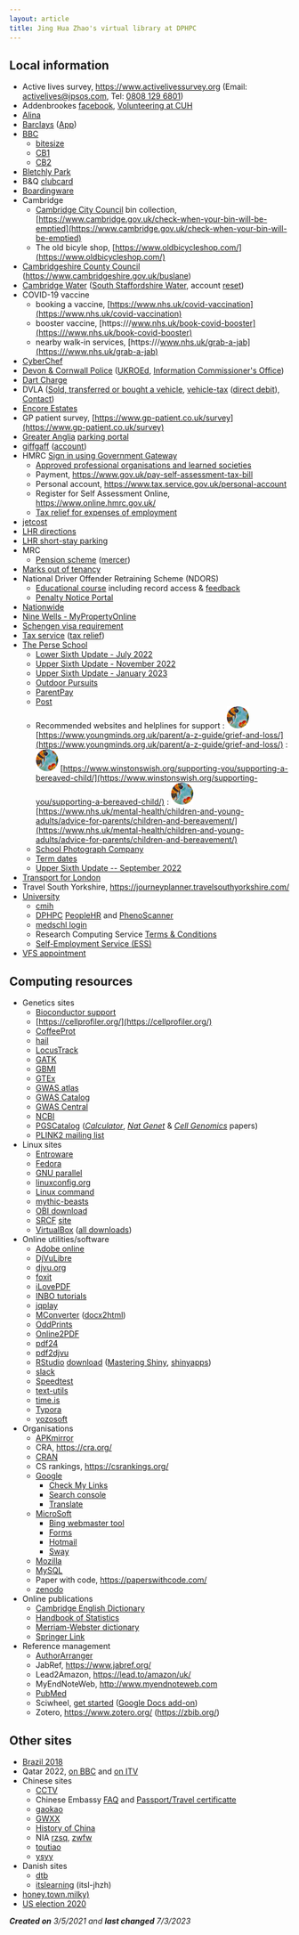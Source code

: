 ```yaml
---
layout: article
title: Jing Hua Zhao's virtual library at DPHPC
---
```


## Local information

- Active lives survey, <https://www.activelivessurvey.org> (Email: <a href = "mailto:activelives@ipsos.com">activelives@ipsos.com</a>, Tel: <a href="tel:+448081296801">0808 129 6801</a>)
- Addenbrookes [facebook](https://en-gb.facebook.com/CambridgeUniversityHospitals/), [Volunteering at CUH](https://twitter.com/cuh_volunteers?lang=en)
- [Alina](https://www.alina.co.uk/)
- [Barclays](https://www.barclays.co.uk/) ([App](https://www.barclays.co.uk/app))
- [BBC](https://www.bbc.co.uk/)
  * [bitesize](https://www.bbc.co.uk/bitesize)
  * [CB1](https://www.bbc.co.uk/weather/cb1)
  * [CB2](https://www.bbc.co.uk/weather/cb2)
- [Bletchly Park](https://bletchleypark.org.uk/)
- B&Q [clubcard](https://www.diy.com/customer/my_account/members)
- [Boardingware](https://www.boardingware.com/)
- Cambridge
  * [Cambridge City Council](https://www.cambridge.gov.uk/)  bin collection, [https://www.cambridge.gov.uk/check-when-your-bin-will-be-emptied](https://www.cambridge.gov.uk/check-when-your-bin-will-be-emptied)
  * The old bicyle shop, [https://www.oldbicycleshop.com/](https://www.oldbicycleshop.com/)
- [Cambridgeshire County Council](https://www.cambridgeshire.gov.uk/) (https://www.cambridgeshire.gov.uk/buslane)
- [Cambridge Water](https://www.cambridge-water.co.uk) ([South Staffordshire Water](https://www.south-staffs-water.co.uk/), account [reset](https://www.cambridge-water.co.uk/my-account/user/reset))
- COVID-19 vaccine
  * booking a vaccine, [https://www.nhs.uk/covid-vaccination](https://www.nhs.uk/covid-vaccination)
  * booster vaccine, [https:///www.nhs.uk/book-covid-booster](https:///www.nhs.uk/book-covid-booster)
  * nearby walk-in services, [https:///www.nhs.uk/grab-a-jab](https:///www.nhs.uk/grab-a-jab)
- [CyberChef](https://gchq.github.io/CyberChef/)
- [Devon & Cornwall Police](https://www.devon-cornwall.police.uk/) ([UKROEd](https://www.ukroed.org.uk/), [Information Commissioner's Office](https://ico.org.uk/))
- [Dart Charge](https://www.gov.uk/dart-charge)
- DVLA ([Sold, transferred or bought a vehicle](https://www.gov.uk/sold-bought-vehicle), [vehicle-tax](https://www.gov.uk/vehicle-tax) ([direct debit](https://www.gov.uk/vehicle-tax-direct-debit)), [Contact](https://www.gov.uk/contact-the-dvla))
- [Encore Estates](https://portal.encoreestates.co.uk/)
- GP patient survey, [https://www.gp-patient.co.uk/survey](https://www.gp-patient.co.uk/survey)
- [Greater Anglia](https://www.greateranglia.co.uk/) [parking portal](https://gaparking.co.uk/#home)
- [giffgaff](https://www.giffgaff.com/) ([account](https://www.giffgaff.com/auth/login?redirect=%2Fdashboard))
- HMRC [Sign in using Government Gateway](https://www.access.service.gov.uk/login/signin/creds)
  * [Approved professional organisations and learned societies](https://www.gov.uk/government/publications/professional-bodies-approved-for-tax-relief-list-3/approved-professional-organisations-and-learned-societies#r)
  * Payment, <https://www.gov.uk/pay-self-assessment-tax-bill>
  * Personal account, <https://www.tax.service.gov.uk/personal-account>
  * Register for Self Assessment Online, <https://www.online.hmrc.gov.uk/>
  * [Tax relief for expenses of employment](https://www.tax.service.gov.uk/digital-forms/form/tax-relief-for-expenses-of-employment/draft/guide)
- [jetcost](https://www.jetcost.co.uk/)
- [LHR directions](https://www.heathrow-airport-guide.co.uk/directions.html)
- [LHR short-stay parking](https://www.heathrow.com/transport-and-directions/heathrow-parking/heathrow-short-stay-parking)
- MRC
  * [Pension scheme](https://www.mrcps.co.uk/) ([mercer](https://contact.mercer.com/))
- [Marks out of tenancy](https://www.marksoutoftenancy.com/)
- National Driver Offender Retraining Scheme (NDORS)
  * [Educational course](https://offer.ndors.org.uk/) including record access & [feedback](https://www.smartsurvey.co.uk/s/NDORSCourseFeedback/)
  * [Penalty Notice Portal](https://penaltynotice.homeoffice.gov.uk/)
- [Nationwide](https://www.nationwide.co.uk/)
- [Nine Wells - MyPropertyOnline](https://portal.encoreestates.co.uk/)
- [Schengen visa requirement](https://www.schengenvisainfo.com/schengen-visa-application-requirements/)
- [Tax service](https://www.tax.service.gov.uk/personal-account) ([tax relief](https://www.gov.uk/tax-relief-for-employees))
- [The Perse School](https://www.perse.co.uk/)
  * [Lower Sixth Update - July 2022](https://sway.office.com/XAJNlr08iZTAMzlH?ref=Link)
  * [Upper Sixth Update - November 2022](https://sway.office.com/lbFVjH1zxmBvAjAi?ref=Link)
  * [Upper Sixth Update - January 2023](https://sway.office.com/bJ7AOPsD2TWegC6y?ref=Link)
  * [Outdoor Pursuits](https://twitter.com/PerseOutdoors)
  * [ParentPay](https://www.parentpay.com/)
  * [Post](https://perse.schoolpost.co.uk/login?ReturnUrl=%2f)
  * Recommended websites and helplines for support
    : [![](bees.svg)](https://www.youngminds.org.uk/parent/a-z-guide/grief-and-loss/) [https://www.youngminds.org.uk/parent/a-z-guide/grief-and-loss/](https://www.youngminds.org.uk/parent/a-z-guide/grief-and-loss/)
    : [![](bees.svg)](https://www.winstonswish.org/supporting-you/supporting-a-bereaved-child/) [https://www.winstonswish.org/supporting-you/supporting-a-bereaved-child/](https://www.winstonswish.org/supporting-you/supporting-a-bereaved-child/)
    : [![](bees.svg)](https://www.nhs.uk/mental-health/children-and-young-adults/advice-for-parents/children-and-bereavement/) [https://www.nhs.uk/mental-health/children-and-young-adults/advice-for-parents/children-and-bereavement/](https://www.nhs.uk/mental-health/children-and-young-adults/advice-for-parents/children-and-bereavement/)
  * [School Photograph Company](https://orders.schoolphotographs.co.uk/tspc/Home)
  * [Term dates](https://www.perse.co.uk/term-dates/)
  * [Upper Sixth Update -- September 2022](https://sway.office.com/PzZ1DD33p33nshGS?ref=Link)
- [Transport for London](https://reg.tflcc.co.uk/TFL.LRUC.AccountAuth/S1)
- Travel South Yorkshire, <https://journeyplanner.travelsouthyorkshire.com/>
- [University](https://www.cam.ac.uk/)
   * [cmih](https://www.cmih.maths.cam.ac.uk/)
   * [DPHPC](https://www.phpc.cam.ac.uk/) [PeopleHR](https://dphpc.peoplehr.net/) and [PhenoScanner](http://www.phenoscanner.medschl.cam.ac.uk/)
   * [medschl login](https://webmail.medschl.cam.ac.uk/owa/auth/logon.aspx)
   * Research Computing Service [Terms & Conditions](https://www.hpc.cam.ac.uk/storage/terms-and-conditions)
   * [Self-Employment Service (ESS)](https://www.hr.admin.cam.ac.uk/hr-staff/information-new-starters/employee-self-service-ess)
- [VFS appointment](https://www.vfsglobal.com/Denmark/UK/Schedule_an_appointment.html)

## Computing resources

  - Genetics sites
    - [Bioconductor support](https://support.bioconductor.org/)
    - [https://cellprofiler.org/](https://cellprofiler.org/)
    - [CoffeeProt](https://coffeeprot.com/)
    - [hail](https://hail.is/index.html)
    - [LocusTrack](https://gump.qimr.edu.au/general/gabrieC/LocusTrack/index.html)
    - [GATK](https://gatk.broadinstitute.org/hc/en-us)
    - [GBMI](https://www.globalbiobankmeta.org/resources)
    - [GTEx](https://gtexportal.org/home/datasets)
    - [GWAS atlas](https://atlas.ctglab.nl/traitDB)
    - [GWAS Catalog](https://www.ebi.ac.uk/gwas/)
    - [GWAS Central](https://www.gwascentral.org/)
    - [NCBI](https://www.ncbi.nlm.nih.gov/)
    - [PGSCatalog](http://www.pgscatalog.org/) ([*Calculator*](https://pgsc-calc.readthedocs.io/en/latest/), [*Nat Genet*](https://www.nature.com/articles/s41588-021-00783-5) & [*Cell Genomics*](https://www.cell.com/cell-genomics/fulltext/S2666-979X(22)00042-8) papers)
    - [PLINK2 mailing list](https://groups.google.com/g/plink2-users)
  - Linux sites
    - [Entroware](https://www.entroware.com/store/index.php)
    - [Fedora](https://getfedora.org/)
    - [GNU parallel](https://www.biostars.org/p/63816/)
    - [linuxconfig.org](https://linuxconfig.org/)
    - [Linux command](https://wangchujiang.com/linux-command/)
    - [mythic-beasts](https://www.mythic-beasts.com/)
    - [OBI download](https://www.oracle.com/middleware/technologies/business-intelligence-v12213-downloads.html)
    - [SRCF](https://www.srcf.net/) [site](https://jhz22.user.srcf.net/)
    - [VirtualBox](https://www.virtualbox.org/) ([all downloads](https://download.virtualbox.org/virtualbox/))
  - Online utilities/software
    - [Adobe online](https://www.adobe.com/uk/acrobat/online.html)
    - [DjVuLibre](http://djvu.sourceforge.net/)
    - [djvu.org](http://djvu.org)
    - [foxit](https://www.foxitsoftware.com/)
    - [iLovePDF](https://www.ilovepdf.com/)
    - [INBO tutorials](https://inbo.github.io/tutorials/)
    - [jqplay](https://jqplay.org/)
    - [MConverter](https://mconverter.eu/) ([docx2html](https://mconverter.eu/convert/docx/html/))
    - [OddPrints](https://www.oddprints.com/)
    - [Online2PDF](https://online2pdf.com/docx2pdf)
    - [pdf24](https://en.pdf24.org/)
    - [pdf2djvu](https://pdf2djvu.com/)
    - [RStudio](https://www.rstudio.com/) [download](https://www.rstudio.com/products/rstudio/download/) ([Mastering Shiny](https://mastering-shiny.org/), [shinyapps](https://www.shinyapps.io/))
    - [slack](https://systems-genomics.slack.com/)
    - [Speedtest](https://www.speedtest.net/)
    - [text-utils](https://www.text-utils.com/)
    - [time.is](https://time.is/)
    - [Typora](https://typora.io/)
    - [yozosoft](https://www.yozosoft.com/)
  - Organisations
    - [APKmirror](https://www.apkmirror.com/)
    - CRA, <https://cra.org/>
    - [CRAN](https://cran.r-project.org/)
    - CS rankings, <https://csrankings.org/>
    - [Google](https://www.google.co.uk/)
        * [Check My Links](https://chrome.google.com/webstore/detail/check-my-links/ojkcdipcgfaekbeaelaapakgnjflfglf)
        * [Search console](https://search.google.com/search-console/about)
        * [Translate](https://translate.google.co.uk/)
    - [MicroSoft](https://www.microsoft.com/)
        * [Bing webmaster tool](https://www.bing.com/webmasters/about)
        * [Forms](https://www.microsoft.com/en-us/microsoft-365/online-surveys-polls-quizzes)
        * [Hotmail](https://outlook.live.com/owa/)
        * [Sway](https://sway.office.com/)
    - [Mozilla](https://www.mozilla.org/en-GB/about/)
    - [MySQL](https://dev.mysql.com/)
    - Paper with code, <https://paperswithcode.com/>
    - [zenodo](https://zenodo.org/)
  - Online publications
    - [Cambridge English Dictionary](https://dictionary.cambridge.org/dictionary/)
    - [Handbook of Statistics](https://www.sciencedirect.com/handbook/handbook-of-statistics)
    - [Merriam-Webster dictionary](https://www.merriam-webster.com/)
    - [Springer Link](https://link.springer.com/)
  - Reference management
    - [AuthorArranger](https://authorarranger.nci.nih.gov/)
    - JabRef, <https://www.jabref.org/>
    - Lead2Amazon, <https://lead.to/amazon/uk/>
    - MyEndNoteWeb, <http://www.myendnoteweb.com>
    - [PubMed](https://pubmed.ncbi.nlm.nih.gov/)
    - Sciwheel, [get started](https://sciwheel.com/work/#/get-started) ([Google Docs add-on](https://sciwheel.com/work/#/guide/gdocs))
    - Zotero, <https://www.zotero.org/> (<https://zbib.org/>)

## Other sites

- [Brazil 2018](https://www.bbc.co.uk/sport/av/football/44587792)
- Qatar 2022, [on BBC](https://www.bbc.co.uk/sport/football/60959746) and [on ITV](https://www.itv.com/)
- Chinese sites
  * [CCTV](https://tv.cctv.com/)
  * Chinese Embassy [FAQ](http://www.chinese-embassy.org.uk/chn/qzfw/hzlxz/zyxx/t1836400.htm) and [Passport/Travel certificatte](http://www.chinese-embassy.org.uk/chn/qzfw/hzlxz/t1827718.htm)
  * [gaokao](http://114.xixik.com/gaokao/)
  * [GWXX](https://www.guwenxuexi.com/)
  * [History of China](https://www.youtube.com/playlist?app=desktop&list=PLL8DPLaffjgC8-TUhfrSw-9ZHwRwLu5Rl)
  * NIA [rzsq](https://rzsq.nia.gov.cn/login), [zwfw](https://s.nia.gov.cn/mps/main.html)
  * [toutiao](https://www.toutiao.com/)
  * [ysyy](https://app.cctv.com/)
- Danish sites
  * [dtb](http://dtb.cpr.ku.dk/)
  * [itslearning](https://sdu.itslearning.com) (itsl-jhzh)
- [honey.town.milky)](https://what3words.com/honey.town.milky)
- [US election 2020](https://www.bbc.co.uk/news/election/us2020/results)

***Created on** 3/5/2021 and **last changed** 7/3/2023*
